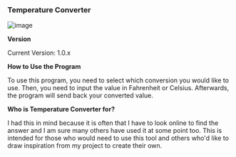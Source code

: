### Temperature Converter

![image](https://github.com/tsuki-jazz/Temperature-Converter/assets/117048397/68a2c0e4-d156-445b-afc9-60861d045adf)


**Version**

Current Version: 1.0.x

**How to Use the Program**

To use this program, you need to select which conversion you would like to use. Then, you need to input the value in Fahrenheit or Celsius. Afterwards, the program will send back your converted value.

**Who is Temperature Converter for?**

I had this in mind because it is often that I have to look online to find the answer and I am sure many others have used it at some point too. This is intended for those who would need to use this tool and others who'd like to draw inspiration from my project to create their own.

